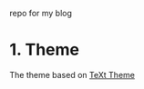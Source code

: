 repo for my blog

# 1. Theme

The theme based on [TeXt Theme](https://github.com/kitian616/jekyll-TeXt-theme)
